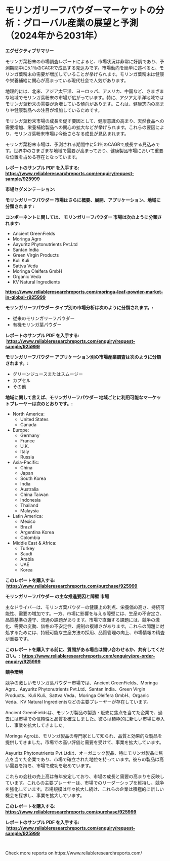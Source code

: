 <p><h1>モリンガリーフパウダーマーケットの分析：グローバル産業の展望と予測（2024年から2031年）</h1></p><p><strong>エグゼクティブサマリー</strong></p>
<p><p>モリンガ葉粉末の市場調査レポートによると、市場状況は非常に好調であり、予測期間中に5.1％のCAGRで成長する見込みです。市場動向を簡単に述べると、モリンガ葉粉末の需要が増加していることが挙げられます。モリンガ葉粉末は健康や栄養補給に関心が高まっている現代社会で人気があります。</p><p>地理的には、北米、アジア太平洋、ヨーロッパ、アメリカ、中国など、さまざまな地域でモリンガ葉粉末の市場が広がっています。特に、アジア太平洋地域ではモリンガ葉粉末の需要が急増している傾向があります。これは、健康志向の高まりや健康製品への注目が増加しているためです。</p><p>モリンガ葉粉末市場の成長を促す要因として、健康意識の高まり、天然食品への需要増加、栄養補給製品への関心の拡大などが挙げられます。これらの要因により、モリンガ葉粉末市場は今後さらなる成長が見込まれます。</p><p>モリンガ葉粉末市場は、予測される期間中に5.1％のCAGRで成長する見込みです。世界中のさまざまな地域で需要が高まっており、健康製品市場において重要な位置を占める存在となっています。</p></p>
<p><strong>レポートのサンプル PDF を入手する: <a href="https://www.reliableresearchreports.com/enquiry/request-sample/925999">https://www.reliableresearchreports.com/enquiry/request-sample/925999</a></strong></p>
<p><strong>市場セグメンテーション:</strong></p>
<p><strong> モリンガリーフパウダー 市場はさらに概要、展開、アプリケーション、地域に分類されます :</strong></p>
<p><strong>コンポーネントに関しては、 モリンガリーフパウダー 市場は次のように分類されます: &nbsp;</strong></p>
<p><ul><li>Ancient GreenFields</li><li>Moringa Agro</li><li>Aayuritz Phytonutrients Pvt.Ltd</li><li>Santan India</li><li>Green Virgin Products</li><li>Kuli Kuli</li><li>Sattva Veda</li><li>Moringa Oleifera GmbH</li><li>Organic Veda</li><li>KV Natural Ingredients</li></ul></p>
<p><strong><a href="https://www.reliableresearchreports.com/moringa-leaf-powder-market-in-global-r925999">https://www.reliableresearchreports.com/moringa-leaf-powder-market-in-global-r925999</a></strong></p>
<p><strong> モリンガリーフパウダー タイプ別の市場分析は次のように分類されます。:</strong></p>
<p><ul><li>従来のモリンガリーフパウダー</li><li>有機モリンガ葉パウダー</li></ul></p>
<p><strong>レポートのサンプル PDF を入手する: &nbsp;<a href="https://www.reliableresearchreports.com/enquiry/request-sample/925999">https://www.reliableresearchreports.com/enquiry/request-sample/925999</a></strong></p>
<p><strong> モリンガリーフパウダー アプリケーション別の市場産業調査は次のように分類されます。:</strong></p>
<p><ul><li>グリーンジュースまたはスムージー</li><li>カプセル</li><li>その他</li></ul></p>
<p><strong>地域に関して言えば、モリンガリーフパウダー 地域ごとに利用可能なマーケットプレーヤーは次のとおりです。:</strong></p>
<p><ul>
    <li>
        North America:
        <ul>
            <li>United States</li>
            <li>Canada</li>
        </ul>
    </li>
    <li>
        Europe:
        <ul>
            <li>Germany</li>
            <li>France</li>
            <li>U.K.</li>
            <li>Italy</li>
            <li>Russia</li>
        </ul>
    </li>
    <li>
        Asia-Pacific:
        <ul>
            <li>China</li>
            <li>Japan</li>
            <li>South Korea</li>
            <li>India</li>
            <li>Australia</li>
            <li>China Taiwan</li>
            <li>Indonesia</li>
            <li>Thailand</li>
            <li>Malaysia</li>
        </ul>
    </li>
    <li>
        Latin America:
        <ul>
            <li>Mexico</li>
            <li>Brazil</li>
            <li>Argentina Korea</li>
            <li>Colombia</li>
        </ul>
    </li>
    <li>
        Middle East & Africa:
        <ul>
            <li>Turkey</li>
            <li>Saudi</li>
            <li>Arabia</li>
            <li>UAE</li>
            <li>Korea</li>
        </ul>
    </li>
    </ul></p>
<p><strong>このレポートを購入する: &nbsp;<a href="https://www.reliableresearchreports.com/purchase/925999">https://www.reliableresearchreports.com/purchase/925999</a></strong></p>
<p><strong>モリンガリーフパウダー の主な推進要因と障壁 市場</strong></p>
<p><p>主なドライバーは、モリンガ葉パウダーの健康上の利点、栄養価の高さ、持続可能性、需要の増加です。一方、市場に影響を与える障壁には、生産の不安定さ、品質基準の遵守、流通の課題があります。市場で直面する課題には、競争の激化、需要の変動、価格の不安定性、規制の複雑さがあります。これらの問題に対処するためには、持続可能な生産方法の採用、品質管理の向上、市場情報の精査が重要です。</p></p>
<p><strong>このレポートを購入する前に、質問がある場合は問い合わせるか、共有してください。:&nbsp; <a href="https://www.reliableresearchreports.com/enquiry/pre-order-enquiry/925999">https://www.reliableresearchreports.com/enquiry/pre-order-enquiry/925999</a></strong></p>
<p><strong>競争環境</strong></p>
<p><p>競争の激しいモリンガ葉パウダー市場では、Ancient GreenFields、Moringa Agro、Aayuritz Phytonutrients Pvt.Ltd、Santan India、Green Virgin Products、Kuli Kuli、Sattva Veda、Moringa Oleifera GmbH、Organic Veda、KV Natural Ingredientsなどの主要プレーヤーが存在しています。 </p><p>Ancient GreenFieldsは、モリンガ製品の製造・販売に焦点を当てた企業で、過去には市場での信頼性と品質を確立しました。彼らは積極的に新しい市場に参入し、事業を拡大してきました。</p><p>Moringa Agroは、モリンガ製品の専門家として知られ、品質と効果的な製品を提供してきました。市場での高い評価と需要を受けて、事業を拡大しています。</p><p>Aayuritz Phytonutrients Pvt.Ltdは、オーガニック製品、特にモリンガ製品に焦点を当てた企業であり、市場で確立された地位を持っています。彼らの製品は高い需要を持ち、市場で成功を収めています。</p><p>これらの会社の売上高は毎年安定しており、市場の成長と需要の高まりを反映しています。これらの主要プレーヤーは、市場でのリーダーシップを維持し、競争を強化しています。市場規模は年々拡大し続け、これらの企業は積極的に新しい機会を探求し、事業を拡大しています。</p></p>
<p><strong>このレポートを購入する: &nbsp; <a href="https://www.reliableresearchreports.com/purchase/925999">https://www.reliableresearchreports.com/purchase/925999</a></strong></p>
<p><strong>レポートのサンプル PDF を入手する: &nbsp;<a href="https://www.reliableresearchreports.com/enquiry/request-sample/925999">https://www.reliableresearchreports.com/enquiry/request-sample/925999</a></strong><strong></strong></p>
<p>&nbsp;</p>
<p>Check more reports on https://www.reliableresearchreports.com/</p>